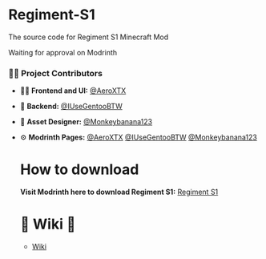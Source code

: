 # Regiment-S1
The source code for Regiment S1 Minecraft Mod

Waiting for approval on Modrinth


### 🧑‍💻 Project Contributors
- 🎨🔧 **Frontend and UI:** [@AeroXTX](https://github.com/AeroXTX)
- 🔧 **Backend:** [@IUseGentooBTW](https://github.com/IUseGentooBTW)
- 🎨 **Asset Designer:** [@Monkeybanana123](https://modrinth.com/user/monkeybanana123)


- ⚙️ **Modrinth Pages:** [@AeroXTX](https://modrinth.com/user/AeroXTX) [@IUseGentooBTW](https://modrinth.com/user/voidtechindustrydep) [@Monkeybanana123](https://modrinth.com/user/monkeybanana123)

  # How to download

  **Visit Modrinth here to download Regiment S1:** [Regiment S1](https://modrinth.com/project/regimen-s1)

  # 📃 **Wiki** 📃

  - [Wiki](https://regiment-s1.fandom.com/wiki/Regiment_S1_Wiki)
